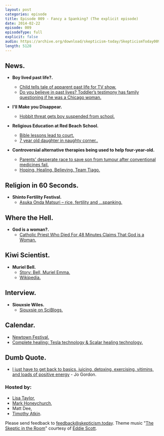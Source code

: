 ```yaml
---
layout: post
categories: episode
title: Episode 009 - Fancy a Spanking? (The explicit episode)
date: 2014-02-22
episode: 009
episodeType: full
explicit: false
audio: https://archive.org/download/skepticism-today/SkepticismToday009.mp3
length: 5128
---
```


## News.

- **Boy lived past life?.**
  - [Child tells tale of apparent past life for TV show.](http://doubtfulnews.com/2015/02/child-tells-tale-of-apparent-past-life-for-tv-show/ )
  - [Do you believe in past lives? Toddler’s testimony has family questioning if he was a Chicago woman.](http://fox2now.com/2015/02/16/do-you-believe-in-past-lives-toddlers-testimony-has-family-questioning-if-he-was-a-chicago-woman/)

- **I'll Make you Disappear.**
  - [Hobbit threat gets boy suspended from school.](http://www.stuff.co.nz/oddstuff/65762669/hobbit-threat-gets-boy-suspended-from-school)

- **Religious Education at Red Beach School.**
  - [Bible lessons lead to court.](http://www.stuff.co.nz/national/education/66496504/Bible-lessons-lead-to-court)
  - [7 year old daughter in naughty corner..](http://www.nzherald.co.nz/nz/news/article.cfm?c_id=1&objectid=10851775)

- **Controversial alternative therapies being used to help four-year-old.**
  - [Parents' desperate race to save son from tumour after conventional medicines fail.](http://www.nzherald.co.nz/nz/news/article.cfm?c_id=1&objectid=11404546)
  - [Hoping. Healing. Believing. Team Tiago.](http://givealittle.co.nz/cause/teamtiago)

## Religion in 60 Seconds.

- **Shinto Fertility Festival.**
  - [Asuka Onda Matsuri – rice, fertility and …spanking.](http://www.matsuritimes.com/asuka-onda-matsuri/)

## Where the Hell.

- **God is a woman?.**
  - [Catholic Priest Who Died For 48 Minutes Claims That God is a Woman.](http://worldnewsdailyreport.com/catholic-priest-who-died-for-48-minutes-claims-that-god-is-a-woman/)

## Kiwi Scientist.

- **Muriel Bell.**
  - [Story: Bell, Muriel Emma.](http://www.teara.govt.nz/en/biographies/4b21/bell-muriel-emma)
  - [Wikipedia.](http://en.wikipedia.org/wiki/Muriel_Emma_Bell)

## Interview.

- **Siouxsie Wiles.**
  - [Siouxsie on SciBlogs.](http://sciblogs.co.nz/infectious-thoughts/)

## Calendar.

- [Newtown Festival.](http://www.newtownfestival.org.nz/)
- [Complete healing: Tesla technology & Scalar healing technology.](http://www.eventbrite.com/e/complete-healing-tesla-technology-that-brings-a-quantum-leap-to-healing-tickets-15548375610)

## Dumb Quote.

- [I just have to get back to basics, juicing, detoxing, exercising, vitimins, and loads of positive energy](http://givealittle.co.nz/cause/teamtiago) - Jo Gordon.

### Hosted by:

- [Lisa Taylor](mailto:lisa@skepticism.today),
- [Mark Honeychurch](mailto:mark@skepticism.today),
- Matt Dee,
- [Timothy Atkin](mailto:tim@skepticism.today).

Please send feedback to [feedback@skepticism.today](mailto:feedback@skepticism.today). Theme music "[The Skeptic in the Room](https://www.youtube.com/watch?v=OPs_j1EEplI)" courtesy of [Eddie Scott](http://theskepticintheroom.com/).
